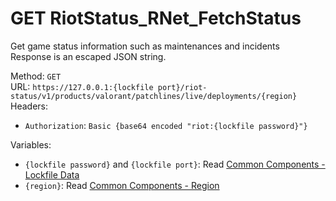 <!-- This file is automatically generated! Do not edit it directly! See https://github.com/techchrism/valorant-api-docs/blob/trunk/contributing.md for more information. -->

# GET RiotStatus_RNet_FetchStatus

Get game status information such as maintenances and incidents  
Response is an escaped JSON string.  


Method: `GET`  
URL: `https://127.0.0.1:{lockfile port}/riot-status/v1/products/valorant/patchlines/live/deployments/{region}`  
Headers:
 - `Authorization`: `Basic {base64 encoded "riot:{lockfile password}"}`

Variables:
 - `{lockfile password}` and `{lockfile port}`: Read [Common Components - Lockfile Data](../common-components.md#lockfile-data)
 - `{region}`: Read [Common Components - Region](../common-components.md#region)

